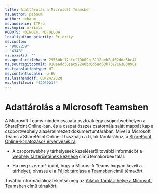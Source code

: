```yaml
---
title: Adattárolás a Microsoft Teamsben
ms.author: pebaum
author: pebaum
ms.audience: ITPro
ms.topic: article
ROBOTS: NOINDEX, NOFOLLOW
localization_priority: Priority
ms.custom:
- "9002239"
- "4348"
ms.assetid: ''
ms.openlocfilehash: 2956bbc72cfcf79b09be3112aeb2a102dda5bc49
ms.sourcegitcommit: 018aadd53eac92248bc6d5ad63b739216103090a
ms.translationtype: HT
ms.contentlocale: hu-HU
ms.lasthandoff: 03/24/2020
ms.locfileid: "42940214"
---
```

# <a name="teams-data-storage"></a>Adattárolás a Microsoft Teamsben

A Microsoft Teams minden csapata osztozik egy csoportwebhelyen a SharePoint Online-ban, és a csapat összes csatornája saját mappát kap a csoportwebhely alapértelmezett dokumentumtárában. Mivel a Microsoft Teams a SharePoint Online-t használja a fájlok tárolásához, a [SharePoint Online-korlátozások érvényesek rá](https://docs.microsoft.com/microsoftteams/limits-specifications-teams#storage).

- A csoportwebhely tárhelyének kezeléséről további információt a [webhely tárterületének kezelése](https://docs.microsoft.com/sharepoint/manage-site-collection-storage-limits#manage-individual-site-storage-limits) című témakörben talál.

- Ha meg szeretné tudni, hogy a Microsoft Teams hogyan kezeli a tárhelyet, olvassa el a [Fájlok tárolása a Teamsben](https://support.office.com/article/file-storage-in-teams-df5cc0a5-d1bb-414c-8870-46c6eb76686a) című témakört.

További információhoz tekintse meg az [Adatok tárolási helye a Microsoft Teamsben](https://docs.microsoft.com/microsoftteams/location-of-data-in-teams) című témakört.
